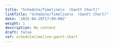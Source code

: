 ```yaml
---
title: "Schedule/Timeline\n  (Gantt Chart)"
linkTitle: "Schedule/Timeline\n  (Gantt Chart)"
date: '2025-04-29T17:09:00Z'
weight: 1
description: No content
draft: false
ref: scheduletimeline-gantt-chart
---
```


